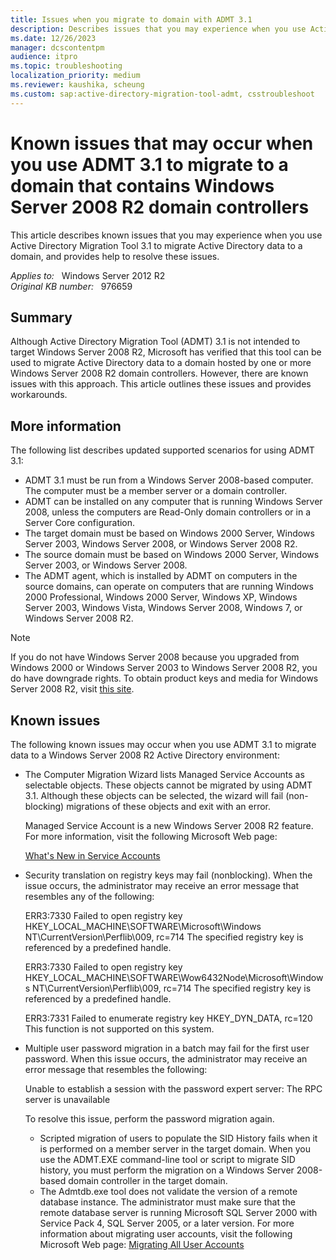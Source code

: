 ```yaml
---
title: Issues when you migrate to domain with ADMT 3.1
description: Describes issues that you may experience when you use Active Directory Migration Tool 3.1 to migrate Active Directory data to a Windows Server 2008 R2 domain.
ms.date: 12/26/2023
manager: dcscontentpm
audience: itpro
ms.topic: troubleshooting
localization_priority: medium
ms.reviewer: kaushika, scheung
ms.custom: sap:active-directory-migration-tool-admt, csstroubleshoot
---
```

# Known issues that may occur when you use ADMT 3.1 to migrate to a domain that contains Windows Server 2008 R2 domain controllers

This article describes known issues that you may experience when you use Active Directory Migration Tool 3.1 to migrate Active Directory data to a domain, and provides help to resolve these issues.

_Applies to:_ &nbsp; Windows Server 2012 R2  
_Original KB number:_ &nbsp; 976659

## Summary

Although Active Directory Migration Tool (ADMT) 3.1 is not intended to target Windows Server 2008 R2, Microsoft has verified that this tool can be used to migrate Active Directory data to a domain hosted by one or more Windows Server 2008 R2 domain controllers. However, there are known issues with this approach. This article outlines these issues and provides workarounds.

## More information

The following list describes updated supported scenarios for using ADMT 3.1:

- ADMT 3.1 must be run from a Windows Server 2008-based computer. The computer must be a member server or a domain controller.
- ADMT can be installed on any computer that is running Windows Server 2008, unless the computers are Read-Only domain controllers or in a Server Core configuration.
- The target domain must be based on Windows 2000 Server, Windows Server 2003, Windows Server 2008, or Windows Server 2008 R2.
- The source domain must be based on Windows 2000 Server, Windows Server 2003, or Windows Server 2008.
- The ADMT agent, which is installed by ADMT on computers in the source domains, can operate on computers that are running Windows 2000 Professional, Windows 2000 Server, Windows XP, Windows Server 2003, Windows Vista, Windows Server 2008, Windows 7, or Windows Server 2008 R2.  

> [!NOTE]
> If you do not have Windows Server 2008 because you upgraded from Windows 2000 or Windows Server 2003 to Windows Server 2008 R2, you do have downgrade rights. To obtain product keys and media for Windows Server 2008 R2, visit [this site](https://www.microsoft.com/windowsserver2008/en/us/downgrade-rights.aspx).

## Known issues

The following known issues may occur when you use ADMT 3.1 to migrate data to a Windows Server 2008 R2 Active Directory environment:

- The Computer Migration Wizard lists Managed Service Accounts as selectable objects. These objects cannot be migrated by using ADMT 3.1. Although these objects can be selected, the wizard will fail (non-blocking) migrations of these objects and exit with an error.

    Managed Service Account is a new Windows Server 2008 R2 feature. For more information, visit the following Microsoft Web page:

    [What's New in Service Accounts](/previous-versions/windows/it-pro/windows-server-2008-R2-and-2008/dd367859(v=ws.10))

- Security translation on registry keys may fail (nonblocking). When the issue occurs, the administrator may receive an error message that resembles any of the following:

    ERR3:7330 Failed to open registry key HKEY_LOCAL_MACHINE\SOFTWARE\Microsoft\Windows NT\CurrentVersion\Perflib\009, rc=714 The specified registry key is referenced by a predefined handle.

    ERR3:7330 Failed to open registry key HKEY_LOCAL_MACHINE\SOFTWARE\Wow6432Node\Microsoft\Windows NT\CurrentVersion\Perflib\009, rc=714 The specified registry key is referenced by a predefined handle.

    ERR3:7331 Failed to enumerate registry key HKEY_DYN_DATA, rc=120 This function is not supported on this system.

- Multiple user password migration in a batch may fail for the first user password. When this issue occurs, the administrator may receive an error message that resembles the following:

    Unable to establish a session with the password expert server: The RPC server is unavailable

    To resolve this issue, perform the password migration again.
  - Scripted migration of users to populate the SID History fails when it is performed on a member server in the target domain. When you use the ADMT.EXE command-line tool or script to migrate SID history, you must perform the migration on a Windows Server 2008-based domain controller in the target domain.
  - The Admtdb.exe tool does not validate the version of a remote database instance. The administrator must make sure that the remote database server is running Microsoft SQL Server 2000 with Service Pack 4, SQL Server 2005, or a later version. For more information about migrating user accounts, visit the following Microsoft Web page: [Migrating All User Accounts](/previous-versions/windows/it-pro/windows-server-2008-R2-and-2008/cc974368(v=ws.10))
